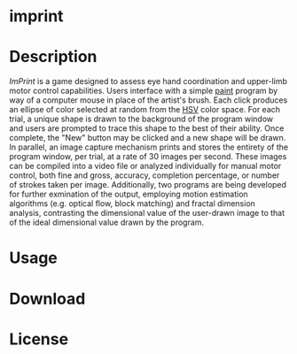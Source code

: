# imprint
# Description
*ImPrint* is a game designed to assess eye hand coordination and upper-limb motor control capabilities. Users interface with a simple [paint](https://en.wikipedia.org/wiki/Microsoft_Paint) program by way of a computer mouse in place of the artist's brush. Each click produces an ellipse of color selected at random from the [HSV](https://en.wikipedia.org/wiki/HSL_and_HSV) color space. For each trial, a unique shape is drawn to the background of the program window and users are prompted to trace this shape to the best of their ability. Once complete, the "New" button may be clicked and a new shape will be drawn. In parallel, an image capture mechanism prints and stores the entirety of the program window, per trial, at a rate of 30 images per second. These images can be compiled into a video file or analyzed individually for manual motor control, both fine and gross, accuracy, completion percentage, or number of strokes taken per image. Additionally, two programs are being developed for further exmination of the output, employing motion estimation algorithms (e.g. optical flow, block matching) and fractal dimension analysis, contrasting the dimensional value of the user-drawn image to that of the ideal dimensional value drawn by the program.
# Usage
# Download
# License
